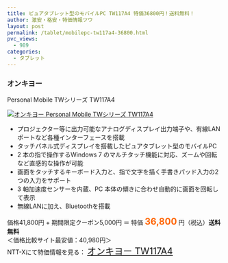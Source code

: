 ```yaml
---
title: ピュアタブレット型のモバイルPC TW117A4 特価36800円！送料無料！
author: 激安・格安・特価情報ツウ
layout: post
permalink: /tablet/mobilepc-tw117a4-36800.html
pvc_views:
  - 989
categories:
  - タブレット
---
```

### オンキヨー  
Personal Mobile TWシリーズ TW117A4

<div class="img-bg2 img_L">
  <a href="http://px.a8.net/svt/ejp?a8mat=ZYP6S+8IMA3E+S1Q+BWGDT&a8ejpredirect=http://nttxstore.jp/_II_ON13420762" target="_blank"><img src="http://i1.wp.com/image.nttxstore.jp/l2_images/O/ON/ON13420762.jpg?resize=120%2C120" border="0" alt="オンキヨー Personal Mobile TWシリーズ TW117A4" style="border: 0pt none;" data-recalc-dims="1" /></a>
</div>

<!--more-->

  * プロジェクター等に出力可能なアナログディスプレイ出力端子や、有線LAN ポートなど各種インターフェースを搭載
  * タッチパネル式ディスプレイを搭載したピュアタブレット型のモバイルPC
  * 2 本の指で操作するWindows 7 のマルチタッチ機能に対応、ズームや回転など直感的な操作が可能
  * 画面をタッチするキーボード入力と、指で文字を描く手書きパッド入力の2 つの入力をサポート
  * 3 軸加速度センサーを内蔵、PC 本体の傾きに合わせ自動的に画面を回転して表示
  * 無線LANに加え、Bluetoothを搭載

価格41,800円 + 期間限定クーポン5,000円 ＝ 特価 <span style="color: #ff6600; font-size: 150%;"><strong>36,800</strong></span> 円（税込）**送料無料**  
＜価格比較サイト最安値：40,980円＞  
NTT-Xにて特価情報を見る： <span style="font-size: 150%;"><a href="http://px.a8.net/svt/ejp?a8mat=ZYP6S+8IMA3E+S1Q+BWGDT&a8ejpredirect=http://nttxstore.jp/_II_ON13420762" target="_blank">オンキヨー TW117A4</a></span>